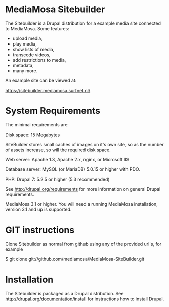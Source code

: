 MediaMosa Sitebuilder
=====================

The Sitebuilder is a Drupal distribution for a example media site
connected to MediaMosa. Some features:
- upload media,
- play media,
- show lists of media,
- transcode videos,
- add restrictions to media,
- metadata,
- many more.

An example site can be viewed at:

https://sitebuilder.mediamosa.surfnet.nl/


System Requirements
===================

The minimal requirements are:

Disk space: 15 Megabytes

SiteBuilder stores small caches of images on it's own site, so as the number of
assets increase, so will the required disk space.

Web server: Apache 1.3, Apache 2.x, nginx, or Microsoft IIS

Database server: MySQL (or MariaDB) 5.0.15 or higher with PDO.

PHP: Drupal 7: 5.2.5 or higher (5.3 recommended)

See http://drupal.org/requirements for more information on general
Drupal requirements.

MediaMosa 3.1 or higher. You will need a running MediaMosa
installation, version 3.1 and up is supported.


GIT instructions
================

Clone Sitebuilder as normal from github using any of the provided
url's, for example

$ git clone git://github.com/mediamosa/MediaMosa-SiteBuilder.git


Installation
============

The Sitebuilder is packaged as a Drupal distribution. See
http://drupal.org/documentation/install for instructions how to install
Drupal.


